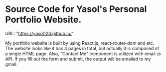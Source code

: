 # Source Code for Yasol's Personal Portfolio Website.
URL: "https://yasol123.github.io/"

My portfolio website is built by using React.js, react-router-dom and etc. The website looks like it has 4 pages in total, but actually it is composed of a single HTML page. Also, "Contact Me" component is utilized with email-js API. If you fill out the form and submit, the output will be emailed to my gmail.
